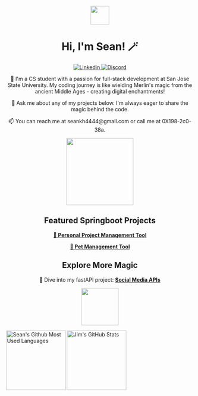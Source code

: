 <p align="center">
  <img src="https://raw.githubusercontent.com/aemmadi/aemmadi/master/wave.gif" width="50">
</p>

<h1 align="center">Hi, I'm Sean! 🪄</h1>

<p align="center">
  <a href="https://www.linkedin.com/in/shangchen-hsieh-598167222/">
    <img alt="Linkedin" src="https://img.shields.io/badge/LinkedIn-0077B5?logo=linkedin&logoColor=white&style=for-the-badge" />
  </a>
  <a href="https://discordapp.com/users/559745688267653133">
    <img alt="Discord" src="https://img.shields.io/badge/Discord-7289DA?style=for-the-badge&logo=discord&logoColor=white" />
  </a>
</p>

<p align="center">
  🚀 I'm a CS student with a passion for full-stack development at San Jose State University. My coding journey is like wielding Merlin's magic from the ancient Middle Ages - creating digital enchantments!
</p>

<p align="center">
  💬 Ask me about any of my projects below. I'm always eager to share the magic behind the code.
</p>

<p align="center">
  📫 You can reach me at seankh4444@gmail.com or call me at 0X198-2c0-38a.
</p>

<p align="center">
  <img src="https://media.tenor.com/nCkvVpIDxPgAAAAC/merlin.gif" width="180" />
</p>

<h2 align="center">Featured Springboot Projects</h2>

<p align="center">
  <a href="https://github.com/ShangchenHsieh/personal-project-management-tool">
    <b>🌟 Personal Project Management Tool</b>
  </a>
</p>

<p align="center">
  <a href="https://github.com/ShangchenHsieh/pet-management-tool">
    <b>🐾 Pet Management Tool</b>
  </a>
</p>

<h2 align="center">Explore More Magic</h2>

<p align="center">
  🚀 Dive into my fastAPI project: <a href="https://github.com/ShangchenHsieh/social-media-apis"><b>Social Media APIs</b></a>
</p>

<p align="center">
  <img src="https://fastapi.tiangolo.com/img/logo-margin/logo-teal.png" width="100" />
</p>

  


<a href="https://github.com/ShangchenHsieh">
  
<img height=160 align="left" src="https://github-readme-stats.vercel.app/api/top-langs/?username=ShangchenHsieh&layout=compact" alt="Sean's Github Most Used Languages"/>
<img height=160 align="middle" src="https://github-readme-streak-stats.herokuapp.com/?user=shangchenhsieh" alt="Jim's GitHub Stats" title="GitHub Streak"/>

</a>

